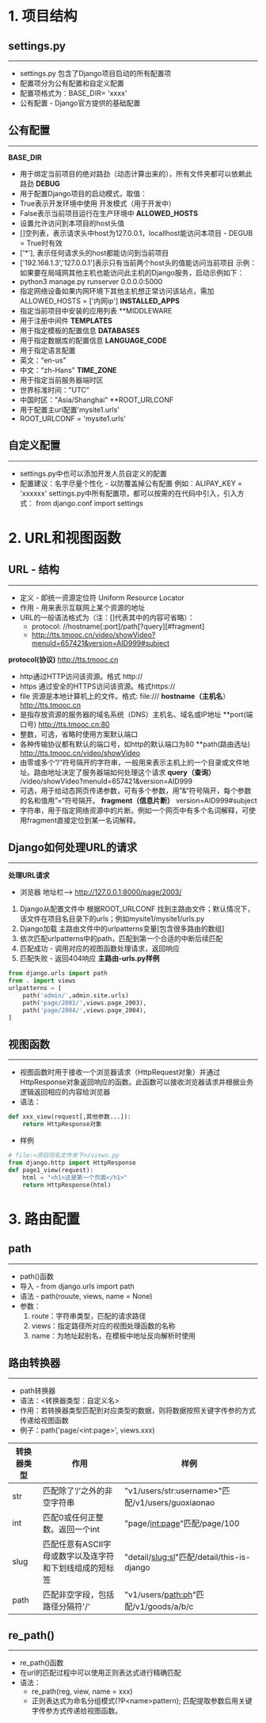 # 1. 项目结构
## settings.py
---

 - settings.py 包含了Django项目启动的所有配置项
 - 配置项分为公有配置和自定义配置
 - 配置项格式为：BASE_DIR= 'xxxx'
 - 公有配置 - Django官方提供的基础配置
 
## 公有配置
---

**BASE_DIR**
- 用于绑定当前项目的绝对路劲（动态计算出来的），所有文件夹都可以依赖此路劲
**DEBUG**
- 用于配置Django项目的启动模式，取值：
- True表示开发环境中使用 开发模式（用于开发中）
- False表示当前项目运行在生产环境中
**ALLOWED_HOSTS**
- 设置允许访问到本项目的host头值
- \[\]空列表，表示请求头中host为127.0.0.1，locallhost能访问本项目 - DEGUB = True时有效
- \['\*'\], 表示任何请求头的host都能访问到当前项目
- \['192.168.1.3','127.0.0.1'\]表示只有当前两个host头的值能访问当前项目
示例：如果要在局域网其他主机也能访问此主机的Django服务，启动示例如下：
- python3 manage.py runserver 0.0.0.0:5000
- 指定网络设备如果内网环境下其他主机想正常访问该站点，需加ALLOWED_HOSTS = \['内网ip'\]
**INSTALLED_APPS**
- 指定当前项目中安装的应用列表
**MIDDLEWARE
- 用于注册中间件
**TEMPLATES**
- 用于指定模板的配置信息
**DATABASES**
- 用于指定数据库的配置信息
**LANGUAGE_CODE**
- 用于指定语言配置
- 英文：“en-us”
- 中文：“zh-Hans"
**TIME_ZONE**
- 用于指定当前服务器端时区
- 世界标准时间：”UTC“
- 中国时区：”Asia/Shanghai“
**ROOT_URLCONF
- 用于配置主url配置'mysite1.urls'
- ROOT_URLCONF = 'mysite1.urls'
## 自定义配置
---
- settings.py中也可以添加开发人员自定义的配置
- 配置建议：名字尽量个性化 - 以防覆盖掉公有配置
	例如：ALIPAY_KEY = 'xxxxxx'
settings.py中所有配置项，都可以按需的在代码中引入，引入方式：
from django.conf import settings

# 2. URL和视图函数
## URL - 结构
---
- 定义 - 即统一资源定位符 Uniform Resource Locator
- 作用 - 用来表示互联网上某个资源的地址
- URL的一般语法格式为（注：\[\]代表其中的内容可省略）：
	- protocol: //hostname\[:port\]/path\[?query\]\[\#fragment\]
	- http://tts.tmooc.cn/video/showVideo?menuld=657421&version=AID999#subject

**protocol(协议)** http://tts.tmooc.cn
- http通过HTTP访问该资源。格式 http://
- https 通过安全的HTTPS访问该资源。格式https://
- file 资源是本地计算机上的文件。格式: file:///
**hostname（主机名**）http://tts.tmooc.cn
- 是指存放资源的服务器的域名系统（DNS）主机名、域名或IP地址
**port(端口号) http://tts.tmooc.cn:80
- 整数，可选，省略时使用方案默认端口
- 各种传输协议都有默认的端口号，如http的默认端口为80
**path(路由选址) http://tts.tmooc.cn/video/showVideo
- 由零或多个”/“符号隔开的字符串，一般用来表示主机上的一个目录或文件地址。路由地址决定了服务器端如何处理这个请求
**query（查询）**
/video/showVideo?menuId=657421&version=AID999
- 可选，用于给动态网页传递参数，可有多个参数，用”&“符号隔开，每个参数的名和值用”=“符号隔开。
**fragment（信息片断）**
version=AID999#subject
- 字符串，用于指定网络资源中的片断。例如一个网页中有多个名词解释，可使用fragment直接定位到某一名词解释。
## Django如何处理URL的请求
---
**处理URL请求**
- 浏览器 地址栏--> http://127.0.0.1:8000/page/2003/
1. Django从配置文件中 根据ROOT_URLCONF 找到主路由文件；默认情况下，该文件在项目名目录下的urls；例如mysite1/mysite1/urls.py
2. Django加载 主路由文件中的urlpatterns变量\[包含很多路由的数组\]
3. 依次匹配urlpatterns中的path，匹配到第一个合适的中断后续匹配
4. 匹配成功 - 调用对应的视图函数处理请求，返回响应
5. 匹配失败 - 返回404响应
**主路由-urls.py样例**
```python
from django.urls import path
from . import views
urlpatterns = [
	path('admin/',admin.site.urls)
	path('page/2003/',views.page_2003),
	path('page/2004/',views.page_2004),
]
```

## 视图函数
---

- 视图函数时用于接收一个浏览器请求（HttpRequest对象）并通过HttpResponse对象返回响应的函数。此函数可以接收浏览器请求并根据业务逻辑返回相应的内容给浏览器
- 语法：
```python
def xxx_view(request[,其他参数...]):
	return HttpResponse对象
```
 - 样例
```python
# file:<项目同名文件夹下>/views.py
from django.http import HttpResponse
def page1_view(request):
	html = "<h1>这是第一个页面</h1>"
	return HttpResponse(html)
```

# 3. 路由配置
## path
---
- path()函数
- 导入 - from django.urls import path
- 语法 - path(rouute, views, name = None)
- 参数：
	1. route：字符串类型，匹配的请求路径
	2. views：指定路径所对应的视图处理函数的名称
	3. name：为地址起别名，在模板中地址反向解析时使用
## 路由转换器
---
- path转换器
- 语法：\<转换器类型：自定义名\>
- 作用：若转换器类型匹配到对应类型的数据，则将数据按照关键字传参的方式传递给视图函数
- 例子：path('page/\<int:page\>', views.xxx)

| 转换器类型 | 作用                             | 样例                                             |
| ----- | ------------------------------ | ---------------------------------------------- |
| str   | 匹配除了‘/’之外的非空字符串                | "v1/users/str:username>"匹配/v1/users/guoxiaonao |
| int   | 匹配0或任何正整数。返回一个int              | "page/<int:page>"匹配/page/100                   |
| slug  | 匹配任意有ASCII字母或数字以及连字符和下划线组成的短标签 | "detail/<slug:sl>"匹配/detail/this-is-django     |
| path  | 匹配非空字段，包括路径分隔符'/'              | "v1/users/<path:ph>"匹配/v1/goods/a/b/c          |
## re_path()
---
- re_path()函数
- 在url的匹配过程中可以使用正则表达式进行精确匹配
- 语法：
	- re_path(reg, view, name = xxx)
	- 正则表达式为命名分组模式(?P\<name\>pattern); 匹配提取参数后用关键字传参方式传递给视图函数。
